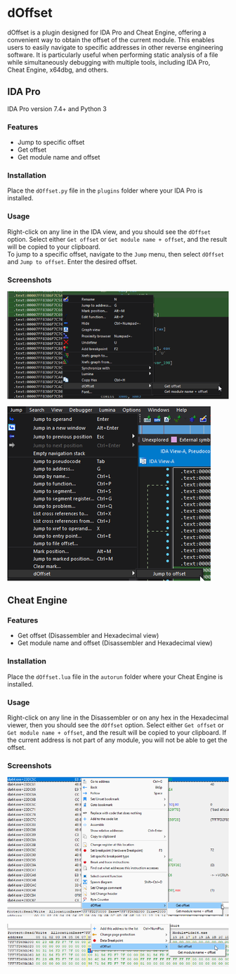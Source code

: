 # dOffset
dOffset is a plugin designed for IDA Pro and Cheat Engine, offering a convenient way to obtain the offset of the current module. This enables users to easily navigate to specific addresses in other reverse engineering software. It is particularly useful when performing static analysis of a file while simultaneously debugging with multiple tools, including IDA Pro, Cheat Engine, x64dbg, and others.


## IDA Pro
IDA Pro version 7.4+ and Python 3

### Features
- Jump to specific offset
- Get offset
- Get module name and offset

### Installation
Place the `dOffset.py` file in the `plugins` folder where your IDA Pro is installed.

### Usage
Right-click on any line in the IDA view, and you should see the `dOffset` option. Select either `Get offset` or `Get module name + offset`, and the result will be copied to your clipboard.<br>
To jump to a specific offset, navigate to the `Jump` menu, then select `dOffset` and `Jump to offset`. Enter the desired offset.

### Screenshots
![IDA1](/images/ida1.png)

![IDA1](/images/ida2.png)


## Cheat Engine

### Features
- Get offset (Disassembler and Hexadecimal view)
- Get module name and offset (Disassembler and Hexadecimal view)

### Installation
Place the `dOffset.lua` file in the `autorun` folder where your Cheat Engine is installed.

### Usage
Right-click on any line in the Disassembler or on any hex in the Hexadecimal viewer, then you should see the `dOffset` option. Select either `Get offset` or `Get module name + offset`, and the result will be copied to your clipboard. If the current address is not part of any module, you will not be able to get the offset.

### Screenshots
![CE1](/images/ce1.png)

![CE2](/images/ce2.png)


